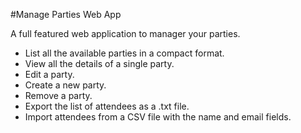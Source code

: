 #Manage Parties Web App

A full featured web application to manager your parties.

* List all the available parties in a compact format.
* View all the details of a single party.
* Edit a party.
* Create a new party.
* Remove a party.
* Export the list of attendees as a .txt file.
* Import attendees from a CSV file with the name and email fields.
